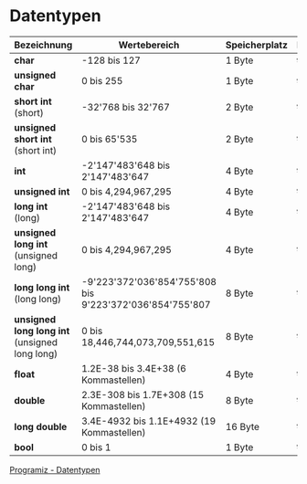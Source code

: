 # Datentypen

<show-structure depth="2" />

| Bezeichnung                                     | Wertebereich                                             | Speicherplatz | Formatzeichen        |
|-------------------------------------------------|----------------------------------------------------------|---------------|----------------------|
| **char**                                        | -128 bis 127                                             | 1 Byte        | `%c`, `%d` oder `%s` |
| **unsigned char**                               | 0 bis 255                                                | 1 Byte        | `%c`, `%d` oder `%s` |
| **short int** (short)                           | -32'768 bis 32'767                                       | 2 Byte        | `%hd`                |
| **unsigned short int** (short int)              | 0 bis 65'535                                             | 2 Byte        | `%hu`                |
| **int**                                         | -2'147'483'648 bis 2'147'483'647                         | 4 Byte        | `%d`                 |
| **unsigned int**                                | 0 bis 4,294,967,295                                      | 4 Byte        | `%u`                 |
| **long int** (long)                             | -2'147'483'648 bis 2'147'483'647                         | 4 Byte        | `%ld`                |
| **unsigned long int** (unsigned long)           | 0 bis 4,294,967,295                                      | 4 Byte        | `%lu`                |
| **long long int** (long long)                   | -9'223'372'036'854'755'808 bis 9'223'372'036'854'755'807 | 8 Byte        | `%lld`               |
| **unsigned long long int** (unsigned long long) | 0 bis 18,446,744,073,709,551,615                         | 8 Byte        | `%llu`               |
| **float**                                       | 1.2E-38 bis 3.4E+38 (6 Kommastellen)                     | 4 Byte        | `%f`                 |
| **double**                                      | 2.3E-308 bis 1.7E+308 (15 Kommastellen)                  | 8 Byte        | `%lf`                |
| **long double**                                 | 3.4E-4932 bis 1.1E+4932 (19 Kommastellen)                | 16 Byte       | `%Lf`                |
| **bool**                                        | 0 bis 1                                                  | 1 Byte        | `%d`                 |

<seealso>
    <category ref="weitere">
        <a href="https://www.programiz.com/c-programming/c-data-types">Programiz - Datentypen</a>
    </category>
</seealso>